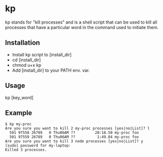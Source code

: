 # kp

kp stands for "kill processes" and is a shell script that can be used to kill 
all processes that have a particular word in the command used to initiate them.

## Installation

* Install kp script to [install_dir]
* cd [install_dir]
* chmod u+x kp
* Add [install_dir] to your PATH env. var.

## Usage

kp [key_word]

## Example

```
$ kp my-proc
Are you sure you want to kill 2 my-proc processes [yes|no|List]? l
  501 97558 26789   0 Thu06AM ??         28:18.50 my-proc foo 
  501 97559 26789   0 Thu06AM ??          1:49.84 my-proc foo 
Are you sure you want to kill 3 node processes [yes|no|List]? y
[sudo] password for my-laptop:
Killed 3 processes.
```
